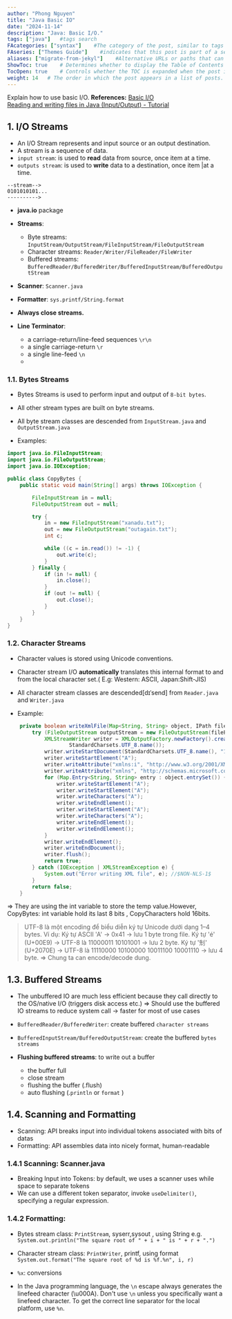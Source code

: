 ```yaml
---
author: "Phong Nguyen"
title: "Java Basic IO"
date: "2024-11-14"
description: "Java: Basic I/O."
tags: ["java"]   #tags search
FAcategories: ["syntax"]    #The category of the post, similar to tags but usually for broader classification.
FAseries: ["Themes Guide"]    #indicates that this post is part of a series of related posts
aliases: ["migrate-from-jekyl"]    #Alternative URLs or paths that can be used to access this post, useful for redirects from old posts or similar content.
ShowToc: true    # Determines whether to display the Table of Contents (TOC) for the post.
TocOpen: true    # Controls whether the TOC is expanded when the post is loaded. 
weight: 14   # The order in which the post appears in a list of posts. Lower numbers make the post appear earlier.
---
```

Explain how to use basic I/O.
**References:** 
[Basic I/O](https://docs.oracle.com/javase/tutorial/essential/io/index.html)<br>
[Reading and writing files in Java (Input/Output) - Tutorial](https://www.vogella.com/tutorials/JavaIO/article.html)<br>
## 1. I/O Streams
- An I/O Stream represents and input source or an output destination.
- A stream is a sequence of data.
- `input stream`: is used to **read** data from source, once item at a time.
- `outputs stream`: is used to **write** data to a destination, once item |at a time.
 
```
--stream-->
0101010101...
---------->
```
- **java.io** package

- **Streams**:
  - Byte streams: `InputStream/OutputStream/FileInputStream/FileOutputStream`
  - Character streams: `Reader/Writer/FileReader/FileWriter`
  - Buffered streams: `BufferedReader/BufferedWriter/BufferedInputStream/BufferedOutputStream`
  
- **Scanner**: `Scanner.java`
- **Formatter**: `sys.printf/String.format`

- **Always close streams.**
- **Line Terminator**: 
  -  a carriage-return/line-feed sequences `\r\n`
  -  a single carriage-return `\r`
  -  a single line-feed `\n`
  -  
### 1.1. Bytes Streams
- Bytes Streams is used to perform input and output of `8-bit bytes`.
- All other stream types are built on byte streams.
- All byte stream classes are descended from `InputStream.java` and `OutputStream.java`

- Examples:
```java
import java.io.FileInputStream;
import java.io.FileOutputStream;
import java.io.IOException;

public class CopyBytes {
    public static void main(String[] args) throws IOException {

        FileInputStream in = null;
        FileOutputStream out = null;

        try {
            in = new FileInputStream("xanadu.txt");
            out = new FileOutputStream("outagain.txt");
            int c;

            while ((c = in.read()) != -1) {
                out.write(c);
            }
        } finally {
            if (in != null) {
                in.close();
            }
            if (out != null) {
                out.close();
            }
        }
    }
}

```

### 1.2. Character Streams
- Character values is stored using Unicode conventions.
- Character stream I/O **automatically** translates this internal format to and from the local character set.( E.g: Western: ASCII, Japan:Shift-JIS)
- All character stream classes are descended[dɪˈsend] from `Reader.java` and `Writer.java`


- Example:
```java
	private boolean writeXmlFile(Map<String, String> object, IPath filePath) {
		try (FileOutputStream outputStream = new FileOutputStream(filePath.toFile())) {
			XMLStreamWriter writer = XMLOutputFactory.newFactory().createXMLStreamWriter(outputStream,
					StandardCharsets.UTF_8.name());
			writer.writeStartDocument(StandardCharsets.UTF_8.name(), "1.0"); //$NON-NLS-1$
			writer.writeStartElement("A");
			writer.writeAttribute("xmlns:i", "http://www.w3.org/2001/XMLSchema-instance");
			writer.writeAttribute("xmlns", "http://schemas.microsoft.com/2003/10/Serialization/Arrays");
			for (Map.Entry<String, String> entry : object.entrySet()) {
				writer.writeStartElement("A");
				writer.writeStartElement("A");
				writer.writeCharacters("A");
				writer.writeEndElement();
				writer.writeStartElement("A");
				writer.writeCharacters("A");
				writer.writeEndElement();
				writer.writeEndElement();
			}
			writer.writeEndElement();
			writer.writeEndDocument();
			writer.flush();
			return true;
		} catch (IOException | XMLStreamException e) {
			System.out("Error writing XML file", e); //$NON-NLS-1$
		}
		return false;
	}
```

=> They are using the int variable to store the temp value.However, CopyBytes: int variable hold its last 8 bits , CopyCharacters hold 16bits.

> UTF-8 là một encoding để biểu diễn ký tự Unicode dưới dạng 1–4 bytes.
Ví dụ:
Ký tự ASCII 'A' → 0x41 → lưu 1 byte trong file.
Ký tự 'é' (U+00E9) → UTF-8 là 11000011 10101001 → lưu 2 byte.
Ký tự '𠜎' (U+2070E) → UTF-8 là 11110000 10100000 10011100 10001110 → lưu 4 byte.
=> Chung ta can encode/decode dung.

## 1.3. Buffered Streams
- The unbuffered IO are much less efficient because they call directly to the OS/native I/O (triggers disk access etc.) => Should use the buffered IO streams to reduce system call -> faster for most of use cases 
-  `BufferedReader/BufferedWriter`: create buffered `character streams`
-  `BufferedInputStream/BufferedOutputStream`: create the buffered `bytes streams`

- **Flushing buffered streams**: to write out a buffer
  - the buffer full
  - close stream
  - flushing the buffer (.flush)
  - auto flushing (.`println` or `format` )

## 1.4. Scanning and Formatting
- Scanning: API breaks input into individual tokens associated with bits of datas
- Formatting: API assembles data into nicely format, human-readable
### 1.4.1 Scanning: Scanner.java
- Breaking Input into Tokens: by default, we uses a scanner uses while space to separate tokens
- We can use a different token separator, invoke `useDelimiter()`, specifying a regular expression.

### 1.4.2 Formatting: 
- Bytes stream class: `PrintStream`, syserr,sysout ,  using String
e.g.
`System.out.println("The square root of " + i + " is " + r + ".")`

- Character stream class: `PrintWriter`, printf, using format
`        System.out.format("The square root of %d is %f.%n", i, r)`

- `%x`: conversions
- In the Java programming language, the `\n` escape always generates the linefeed character (\u000A). Don't use `\n` unless you specifically want a linefeed character. To get the correct line separator for the local platform, use `%n`.


